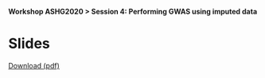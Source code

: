 **Workshop ASHG2020 > Session 4: Performing GWAS using imputed data**

# Slides

[Download (pdf)](https://github.com/lukfor/imputationserver-ashg20/raw/main/slides/Section_4_MIS%20workshop%202020.pdf)
